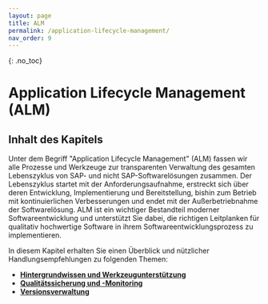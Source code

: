 ```yaml
---
layout: page
title: ALM
permalink: /application-lifecycle-management/
nav_order: 9
---
```


{: .no_toc}
# Application Lifecycle Management (ALM)


## Inhalt des Kapitels
Unter dem Begriff "Application Lifecycle Management" (ALM) fassen wir alle Prozesse und Werkzeuge zur transparenten Verwaltung des gesamten Lebenszyklus von SAP- und nicht SAP-Softwarelösungen zusammen. Der Lebenszyklus startet mit der Anforderungsaufnahme, erstreckt sich über deren Entwicklung, Implementierung und Bereitstellung, bishin zum Betrieb mit kontinuierlichen Verbesserungen und endet mit der Außerbetriebnahme der Softwarelösung. ALM ist ein wichtiger Bestandteil moderner Softwareentwicklung und unterstützt Sie dabei, die richtigen Leitplanken für qualitativ hochwertige Software in ihrem Softwareentwicklungsprozess zu implementieren.

In diesem Kapitel erhalten Sie einen Überblick und nützlicher Handlungsempfehlungen zu folgenden Themen:

- [**Hintergrundwissen und Werkzeugunterstützung**](/ABAP-Leitfaden/application-lifecycle-management/alm-general_information)
- [**Qualitätssicherung und -Monitoring**](/ABAP-Leitfaden/application-lifecycle-management/ensuring-quality)
- [**Versionsverwaltung**](/ABAP-Leitfaden/application-lifecycle-management/version-management) 
